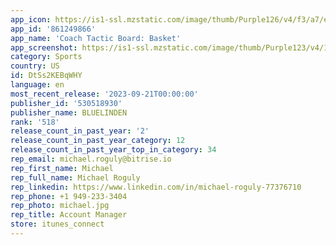 ```yaml
---
app_icon: https://is1-ssl.mzstatic.com/image/thumb/Purple126/v4/f3/a7/e7/f3a7e791-fbf9-7776-bc05-9f79b6759d87/AppIcon-0-0-1x_U007emarketing-0-7-0-0-85-220.png/1024x1024bb.png
app_id: '861249866'
app_name: 'Coach Tactic Board: Basket'
app_screenshot: https://is1-ssl.mzstatic.com/image/thumb/Purple123/v4/1a/74/33/1a74337c-ad68-ceb7-4832-e4b4cca20134/pr_source.jpg/1242x2688bb.png
category: Sports
country: US
id: DtSs2KEBqWHY
language: en
most_recent_release: '2023-09-21T00:00:00'
publisher_id: '530518930'
publisher_name: BLUELINDEN
rank: '518'
release_count_in_past_year: '2'
release_count_in_past_year_category: 12
release_count_in_past_year_top_in_category: 34
rep_email: michael.roguly@bitrise.io
rep_first_name: Michael
rep_full_name: Michael Roguly
rep_linkedin: https://www.linkedin.com/in/michael-roguly-77376710
rep_phone: +1 949-233-3404
rep_photo: michael.jpg
rep_title: Account Manager
store: itunes_connect
---
```

